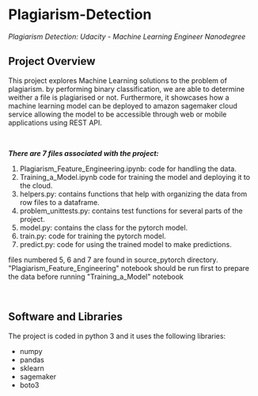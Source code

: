 # Plagiarism-Detection
*Plagiarism Detection: Udacity - Machine Learning Engineer Nanodegree*

## Project Overview

This project explores Machine Learning solutions to the problem of plagiarism. by performing binary classification, we are able to determine weither a file is plagiarised or not. Furthermore, it showcases how a machine learning model can be deployed to amazon sagemaker cloud service allowing the model to be accessible through web or mobile applications using REST API.

&nbsp;

___There are 7 files associated with the project:___
1. Plagiarism_Feature_Engineering.ipynb: code for handling the data.
2. Training_a_Model.ipynb code for training the model and deploying it to the cloud.
3. helpers.py: contains functions that help with organizing the data from row files to a dataframe.
4. problem_unittests.py: contains test functions for several parts of the project.
5. model.py: contains the class for the pytorch model.
6. train.py: code for training the pytorch model.
7. predict.py: code for using the trained model to make predictions.

files numbered 5, 6 and 7 are found in source_pytorch directory.
"Plagiarism_Feature_Engineering" notebook should be run first to prepare the data before running "Training_a_Model" notebook

&nbsp;

## Software and Libraries
The project is coded in python 3 and it uses the following libraries:
* numpy
* pandas
* sklearn
* sagemaker
* boto3
